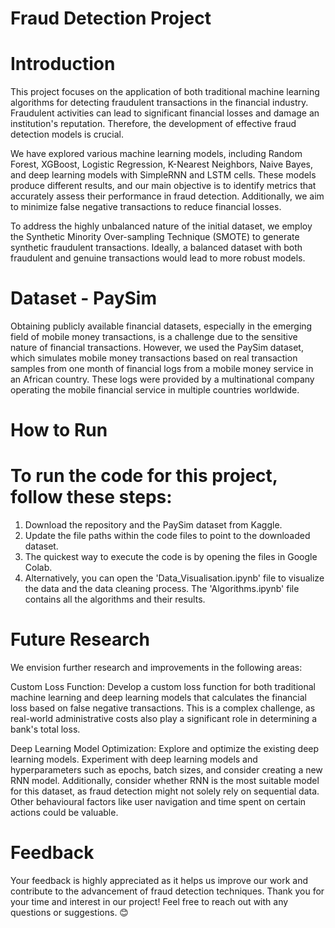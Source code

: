 # Fraud Detection Project

 # Introduction

This project focuses on the application of both traditional machine learning algorithms for detecting fraudulent transactions in the financial industry. Fraudulent activities can lead to significant financial losses and damage an institution's reputation. Therefore, the development of effective fraud detection models is crucial.

We have explored various machine learning models, including Random Forest, XGBoost, Logistic Regression, K-Nearest Neighbors, Naive Bayes, and deep learning models with SimpleRNN and LSTM cells. These models produce different results, and our main objective is to identify metrics that accurately assess their performance in fraud detection. Additionally, we aim to minimize false negative transactions to reduce financial losses.

To address the highly unbalanced nature of the initial dataset, we employ the Synthetic Minority Over-sampling Technique (SMOTE) to generate synthetic fraudulent transactions. Ideally, a balanced dataset with both fraudulent and genuine transactions would lead to more robust models.

# Dataset - PaySim

Obtaining publicly available financial datasets, especially in the emerging field of mobile money transactions, is a challenge due to the sensitive nature of financial transactions. However, we used the PaySim dataset, which simulates mobile money transactions based on real transaction samples from one month of financial logs from a mobile money service in an African country. These logs were provided by a multinational company operating the mobile financial service in multiple countries worldwide.

# How to Run

# To run the code for this project, follow these steps:

1. Download the repository and the PaySim dataset from Kaggle.
2. Update the file paths within the code files to point to the downloaded dataset.
3. The quickest way to execute the code is by opening the files in Google Colab.
4. Alternatively, you can open the 'Data_Visualisation.ipynb' file to visualize the data and the data cleaning process. The 'Algorithms.ipynb' file contains all the algorithms and their results.


 # Future Research

We envision further research and improvements in the following areas:

Custom Loss Function:  Develop a custom loss function for both traditional machine learning and deep learning models that calculates the financial loss based on false negative transactions. This is a complex challenge, as real-world administrative costs also play a significant role in determining a bank's total loss.

Deep Learning Model Optimization: Explore and optimize the existing deep learning models. Experiment with deep learning models and hyperparameters such as epochs, batch sizes, and consider creating a new RNN model. Additionally, consider whether RNN is the most suitable model for this dataset, as fraud detection might not solely rely on sequential data. Other behavioural factors like user navigation and time spent on certain actions could be valuable.

 # Feedback

Your feedback is highly appreciated as it helps us improve our work and contribute to the advancement of fraud detection techniques. Thank you for your time and interest in our project!
Feel free to reach out with any questions or suggestions. 😊

